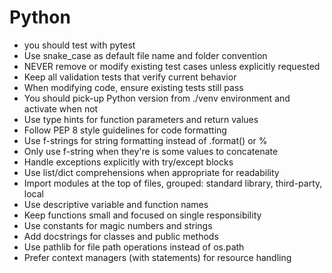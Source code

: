 # Python
- you should test with pytest
- Use snake_case as default file name and folder convention
- NEVER remove or modify existing test cases unless explicitly requested
- Keep all validation tests that verify current behavior
- When modifying code, ensure existing tests still pass
- You should pick-up Python version from ./venv environment and activate when not
- Use type hints for function parameters and return values
- Follow PEP 8 style guidelines for code formatting
- Use f-strings for string formatting instead of .format() or %
- Only use f-string when they're is some values to concatenate 
- Handle exceptions explicitly with try/except blocks
- Use list/dict comprehensions when appropriate for readability
- Import modules at the top of files, grouped: standard library, third-party, local
- Use descriptive variable and function names
- Keep functions small and focused on single responsibility
- Use constants for magic numbers and strings
- Add docstrings for classes and public methods
- Use pathlib for file path operations instead of os.path
- Prefer context managers (with statements) for resource handling